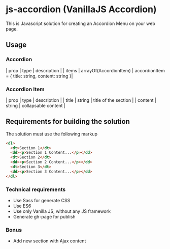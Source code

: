 # js-accordion (VanillaJS Accordion)

This is Javascript solution for creating an Accordion Menu on your web page.

## Usage

### Accordion

| prop | type | description |
| items | arrayOf(AccordionItem) | accordionItem = { title: string, content: string }|

### Accordion Item

| prop | type | description |
| title | string | title of the section |
| content | string | collapsable content |

## Requirements for building the solution

The solution must use the following markup

```html
<dl>
  <dt>Section 1</dt>
  <dd><p>Section 1 Content...</p></dd>
  <dt>Section 2</dt>
  <dd><p>Section 2 Content...</p></dd>
  <dt>Section 3</dt>
  <dd><p>Section 3 Content...</p></dd>
</dl>
```

### Technical requirements

- Use Sass for generate CSS
- Use ES6
- Use only Vanilla JS, without any JS framework
- Generate gh-page for publish

### Bonus

- Add new section with Ajax content
